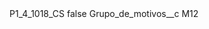 <?xml version="1.0" encoding="UTF-8"?>
<CustomMetadata xmlns="http://soap.sforce.com/2006/04/metadata" xmlns:xsi="http://www.w3.org/2001/XMLSchema-instance" xmlns:xsd="http://www.w3.org/2001/XMLSchema">
    <label>P1_4_1018_CS</label>
    <protected>false</protected>
    <values>
        <field>Grupo_de_motivos__c</field>
        <value xsi:type="xsd:string">M12</value>
    </values>
</CustomMetadata>
